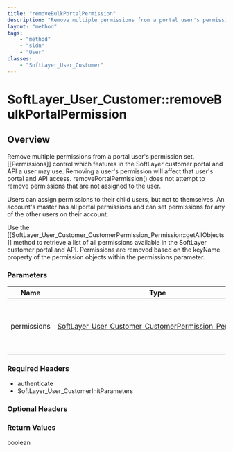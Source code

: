 ```yaml
---
title: "removeBulkPortalPermission"
description: "Remove multiple permissions from a portal user's permission set. [[Permissions]] control which features in the SoftLayer... "
layout: "method"
tags:
    - "method"
    - "sldn"
    - "User"
classes:
    - "SoftLayer_User_Customer"
---
```

# SoftLayer_User_Customer::removeBulkPortalPermission
## Overview 
Remove multiple permissions from a portal user's permission set. [[Permissions]] control which features in the SoftLayer customer portal and API a user may use. Removing a user's permission will affect that user's portal and API access. removePortalPermission() does not attempt to remove permissions that are not assigned to the user. 

Users can assign permissions to their child users, but not to themselves. An account's master has all portal permissions and can set permissions for any of the other users on their account. 

Use the [[SoftLayer_User_Customer_CustomerPermission_Permission::getAllObjects]] method to retrieve a list of all permissions available in the SoftLayer customer portal and API. Permissions are removed based on the keyName property of the permission objects within the permissions parameter. 

### Parameters 
|Name | Type | Description |
| --- | --- | --- |
|permissions| <a href='/reference/datatypes/SoftLayer_User_Customer_CustomerPermission_Permission'>SoftLayer_User_Customer_CustomerPermission_Permission[] </a>| A collection of permissions to remove from this user.|


### Required Headers
* authenticate
* SoftLayer_User_CustomerInitParameters

### Optional Headers

### Return Values
boolean
